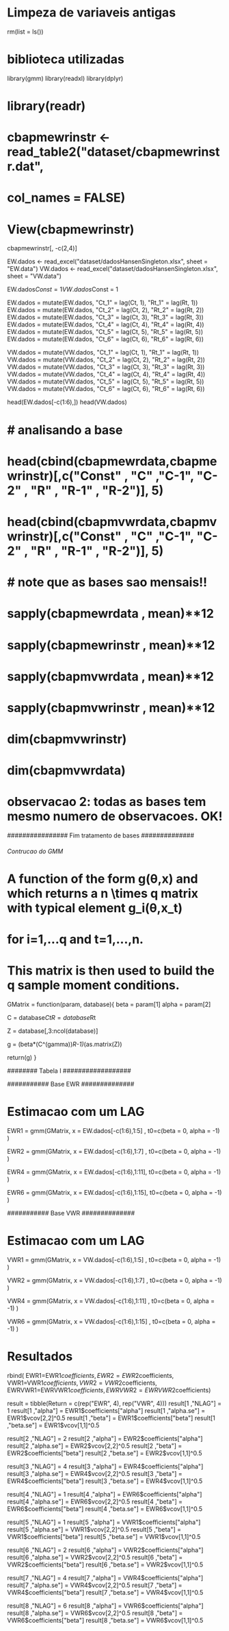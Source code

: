 # Limpeza de variaveis antigas
rm(list = ls())

# biblioteca utilizadas
library(gmm)
library(readxl)
library(dplyr)

# library(readr)
# cbapmewrinstr <- read_table2("dataset/cbapmewrinstr.dat", 
#                              col_names = FALSE)
# View(cbapmewrinstr)
cbapmewrinstr[, -c(2,4)]


EW.dados <- read_excel("dataset/dadosHansenSingleton.xlsx", sheet = "EW.data")
VW.dados <- read_excel("dataset/dadosHansenSingleton.xlsx", sheet = "VW.data")

EW.dados$Const = 1
VW.dados$Const = 1

EW.dados = mutate(EW.dados, "Ct_1" = lag(Ct, 1), "Rt_1" = lag(Rt, 1))
EW.dados = mutate(EW.dados, "Ct_2" = lag(Ct, 2), "Rt_2" = lag(Rt, 2))
EW.dados = mutate(EW.dados, "Ct_3" = lag(Ct, 3), "Rt_3" = lag(Rt, 3))
EW.dados = mutate(EW.dados, "Ct_4" = lag(Ct, 4), "Rt_4" = lag(Rt, 4))
EW.dados = mutate(EW.dados, "Ct_5" = lag(Ct, 5), "Rt_5" = lag(Rt, 5))
EW.dados = mutate(EW.dados, "Ct_6" = lag(Ct, 6), "Rt_6" = lag(Rt, 6))

VW.dados = mutate(VW.dados, "Ct_1" = lag(Ct, 1), "Rt_1" = lag(Rt, 1))
VW.dados = mutate(VW.dados, "Ct_2" = lag(Ct, 2), "Rt_2" = lag(Rt, 2))
VW.dados = mutate(VW.dados, "Ct_3" = lag(Ct, 3), "Rt_3" = lag(Rt, 3))
VW.dados = mutate(VW.dados, "Ct_4" = lag(Ct, 4), "Rt_4" = lag(Rt, 4))
VW.dados = mutate(VW.dados, "Ct_5" = lag(Ct, 5), "Rt_5" = lag(Rt, 5))
VW.dados = mutate(VW.dados, "Ct_6" = lag(Ct, 6), "Rt_6" = lag(Rt, 6))

head(EW.dados[-c(1:6),])
head(VW.dados)

# # analisando a base
# head(cbind(cbapmewrdata,cbapmewrinstr)[,c("Const" , "C" ,"C-1", "C-2" , "R" , "R-1" , "R-2")], 5)
# head(cbind(cbapmvwrdata,cbapmvwrinstr)[,c("Const" , "C" ,"C-1", "C-2" , "R" , "R-1" , "R-2")], 5)

# # note que as bases sao mensais!! 
# sapply(cbapmewrdata , mean)**12
# sapply(cbapmewrinstr , mean)**12
# 
# sapply(cbapmvwrdata , mean)**12
# sapply(cbapmvwrinstr , mean)**12
# 
# dim(cbapmvwrinstr)
# dim(cbapmvwrdata)

# observacao 2: todas as bases tem mesmo numero de observacoes. OK!

################    Fim tratamento de bases   ##############

###### Contrucao do GMM ##########
# A function of the form g(θ,x) and which returns a n \times q matrix with typical element g_i(θ,x_t)
# for i=1,...q and t=1,...,n.
# This matrix is then used to build the q sample moment conditions.
GMatrix = function(param, database){
  beta  = param[1]
  alpha = param[2]

  C = database$Ct
  R = database$Rt
  
  Z = database[,3:ncol(database)]

  g = (beta*(C^(gamma))*R-1)*(as.matrix(Z))

  return(g)
}

######## Tabela I ##################

 ########### Base EWR  ##############
# Estimacao com um LAG 
EWR1 = gmm(GMatrix, x = EW.dados[-c(1:6),1:5] , t0=c(beta = 0, alpha = -1) )

EWR2 = gmm(GMatrix, x = EW.dados[-c(1:6),1:7] , t0=c(beta = 0, alpha = -1)	)

EWR4 = gmm(GMatrix, x = EW.dados[-c(1:6),1:11], t0=c(beta = 0, alpha = -1) )

EWR6 = gmm(GMatrix, x = EW.dados[-c(1:6),1:15], t0=c(beta = 0, alpha = -1) )

 ########### Base VWR  ##############
# Estimacao com um LAG
VWR1 = gmm(GMatrix, x = VW.dados[-c(1:6),1:5] , t0=c(beta = 0, alpha = -1) )

VWR2 = gmm(GMatrix, x = VW.dados[-c(1:6),1:7] , t0=c(beta = 0, alpha = -1) )

VWR4 = gmm(GMatrix, x = VW.dados[-c(1:6),1:11] , t0=c(beta = 0, alpha = -1) )

VWR6 = gmm(GMatrix, x = VW.dados[-c(1:6),1:15] , t0=c(beta = 0, alpha = -1) )


# Resultados #
rbind(
EWR1=EWR1$coefficients,
EWR2=EWR2$coefficients,
VWR1=VWR1$coefficients,
VWR2=VWR2$coefficients,
EWRVWR1=EWRVWR1$coefficients,
EWRVWR2=EWRVWR2$coefficients)

result = tibble(Return = c(rep("EWR", 4), rep("VWR", 4)))
result[1 ,"NLAG"] = 1
result[1 ,"alpha"] = EWR1$coefficients["alpha"]
result[1 ,"alpha.se"] = EWR1$vcov[2,2]^0.5
result[1 ,"beta"] = EWR1$coefficients["beta"]
result[1 ,"beta.se"] = EWR1$vcov[1,1]^0.5

result[2 ,"NLAG"] = 2
result[2 ,"alpha"] = EWR2$coefficients["alpha"]
result[2 ,"alpha.se"] = EWR2$vcov[2,2]^0.5
result[2 ,"beta"] = EWR2$coefficients["beta"]
result[2 ,"beta.se"] = EWR2$vcov[1,1]^0.5

result[3 ,"NLAG"] = 4
result[3 ,"alpha"] = EWR4$coefficients["alpha"]
result[3 ,"alpha.se"] = EWR4$vcov[2,2]^0.5
result[3 ,"beta"] = EWR4$coefficients["beta"]
result[3 ,"beta.se"] = EWR4$vcov[1,1]^0.5

result[4 ,"NLAG"] = 1
result[4 ,"alpha"] = EWR6$coefficients["alpha"]
result[4 ,"alpha.se"] = EWR6$vcov[2,2]^0.5
result[4 ,"beta"] = EWR6$coefficients["beta"]
result[4 ,"beta.se"] = EWR6$vcov[1,1]^0.5


result[5 ,"NLAG"] = 1
result[5 ,"alpha"] = VWR1$coefficients["alpha"]
result[5 ,"alpha.se"] = VWR1$vcov[2,2]^0.5
result[5 ,"beta"] = VWR1$coefficients["beta"]
result[5 ,"beta.se"] = VWR1$vcov[1,1]^0.5

result[6 ,"NLAG"] = 2
result[6 ,"alpha"] = VWR2$coefficients["alpha"]
result[6 ,"alpha.se"] = VWR2$vcov[2,2]^0.5
result[6 ,"beta"] = VWR2$coefficients["beta"]
result[6 ,"beta.se"] = VWR2$vcov[1,1]^0.5

result[7 ,"NLAG"] = 4
result[7 ,"alpha"] = VWR4$coefficients["alpha"]
result[7 ,"alpha.se"] = VWR4$vcov[2,2]^0.5
result[7 ,"beta"] = VWR4$coefficients["beta"]
result[7 ,"beta.se"] = VWR4$vcov[1,1]^0.5

result[8 ,"NLAG"] = 6
result[8 ,"alpha"] = VWR6$coefficients["alpha"]
result[8 ,"alpha.se"] = VWR6$vcov[2,2]^0.5
result[8 ,"beta"] = VWR6$coefficients["beta"]
result[8 ,"beta.se"] = VWR6$vcov[1,1]^0.5

